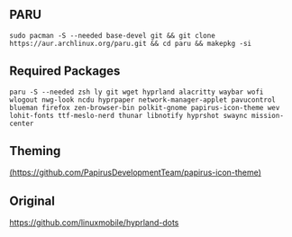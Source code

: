 ## PARU
```
sudo pacman -S --needed base-devel git && git clone https://aur.archlinux.org/paru.git && cd paru && makepkg -si
```
## Required Packages
```
paru -S --needed zsh ly git wget hyprland alacritty waybar wofi wlogout nwg-look ncdu hyprpaper network-manager-applet pavucontrol blueman firefox zen-browser-bin polkit-gnome papirus-icon-theme wev lohit-fonts ttf-meslo-nerd thunar libnotify hyprshot swaync mission-center
```
## Theming
[(https://github.com/PapirusDevelopmentTeam/papirus-icon-theme)](https://github.com/PapirusDevelopmentTeam/papirus-icon-theme)


## Original
https://github.com/linuxmobile/hyprland-dots
